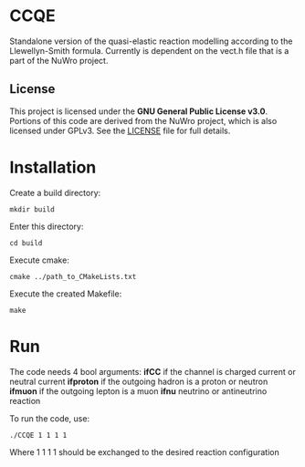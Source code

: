 # CCQE
Standalone version of the quasi-elastic reaction modelling according to the Llewellyn-Smith formula.
Currently is dependent on the vect.h file that is a part of the NuWro project.

## License
This project is licensed under the **GNU General Public License v3.0**.
Portions of this code are derived from the NuWro project, which is also licensed under GPLv3.
See the [LICENSE](LICENSE) file for full details.

# Installation
Create a build directory:
```
mkdir build
```
Enter this directory:
```
cd build
```
Execute cmake:
```
cmake ../path_to_CMakeLists.txt
```
Execute the created Makefile:
```
make
```

# Run
The code needs 4 bool arguments:
**ifCC** if the channel is charged current or neutral current
**ifproton** if the outgoing hadron is a proton or neutron
**ifmuon** if the outgoing lepton is a muon
**ifnu** neutrino or antineutrino reaction

To run the code, use:
```
./CCQE 1 1 1 1
```
Where 1 1 1 1 should be exchanged to the desired reaction configuration
